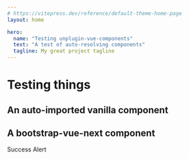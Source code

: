 ```yaml
---
# https://vitepress.dev/reference/default-theme-home-page
layout: home

hero:
  name: "Testing unplugin-vue-components"
  text: "A test of auto-resolving components"
  tagline: My great project tagline
---
```


# Testing things

## An auto-imported vanilla component

<TestSomething/>

## A bootstrap-vue-next component

<BAlert variant="success" :model-value="true">Success Alert</BAlert>
